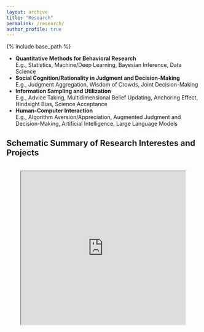```yaml
---
layout: archive
title: "Research"
permalink: /research/
author_profile: true
---
```


{% include base_path %}

- <b>Quantitative Methods for Behavioral Research</b><br> E.g., Statistics, Machine/Deep Learning, Bayesian Inference, Data Science
-	<b>Social Cognition/Rationality in Judgment and Decision-Making</b><br> E.g., Judgment Aggregation, Wisdom of Crowds, Joint Decision-Making
-	<b>Information Sampling and Utilization</b><br> E.g., Advice Taking, Multidimensional Belief Updating, Anchoring Effect, Hindsight Bias, Science Acceptance
-	<b>Human-Computer Interaction</b><br> E.g., Algorithm Aversion/Appreciation, Augmented Judgment and Decision-Making, Artificial Intelligence, Large Language Models


## Schematic Summary of Research Interestes and Projects

<br>
<div style="text-align: center"> 
  <iframe src="https://drive.google.com/file/d/11Ar0HXOfNkAxqcWyDZTlQ8ZeMAeLh17d/preview" width="85%" height="400px"></iframe>
</div>

